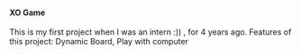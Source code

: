 #### XO Game

This is my first project when I was an intern :)) , for 4 years ago.
Features of this project:
Dynamic Board,
Play with computer
